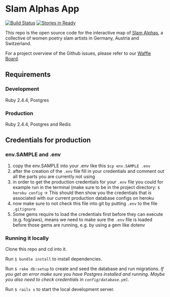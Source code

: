 # Slam Alphas App

[![Build Status](https://travis-ci.org/rubymonsters/slam-alphas.svg?branch=master)](https://travis-ci.org/rubymonsters/slam-alphas) [![Stories in Ready](https://badge.waffle.io/rubymonsters/slam-alphas.svg?label=ready&title=Ready)](http://waffle.io/rubymonsters/slam-alphas)

This repo is the open source code for the interactive map of [Slam Alphas](https://slamalphas.org), a collective of women poetry slam artists in Germany, Austria and Switzerland.

For a project overview of the Github issues, please refer to our [Waffle Board](https://waffle.io/rubymonsters/slam-alphas/).

## Requirements

### Development
Ruby 2.4.4, Postgres

### Production
Ruby 2.4.4, Postgres and Redis

## Credentials for production
### env.SAMPLE and .env
1. copy the env.SAMPLE into your .env like this
`$cp env.SAMPLE .env`
2. after the creation of the `.env` file fill in your credentials and comment out all the parts you are currently not using
3. in order to get the production credentials for your `.env` file you could for example run in the terminal (make sure to be in the project directory:
`$ heroku config` -> This should then show you the credentials that is associated with our current production database configs on heroku
4. now make sure to not check this file into git by putting `.env` to the file `.gitignore`
5. Some gems require to load the credentials first before they can execute (e.g. fog/aws), means we need to make sure the `.env` file is loaded before those gems are running, e.g. by using a gem like dotenv

### Running it locally

Clone this repo and cd into it.

Run `$ bundle install` to install dependencies.

Run `$ rake db:setup` to create and seed the database and run migrations.
_If you get an error make sure you have Postgres installed and running. Maybe you also need to check credentials in  `config/database.yml`._

Run `$ rails s` to start the local development server.
